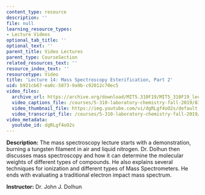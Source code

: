 ```yaml
---
content_type: resource
description: ''
file: null
learning_resource_types:
- Lecture Videos
optional_tab_title: ''
optional_text: ''
parent_title: Video Lectures
parent_type: CourseSection
related_resources_text: ''
resource_index_text: ''
resourcetype: Video
title: 'Lecture 14: Mass Spectroscopy Esterification, Part 2'
uid: b921cb67-ea0c-5873-9a9b-c92012c70ec5
video_files:
  archive_url: https://archive.org/download/MIT5.310F19/MIT5_310F19_lec14_300k.mp4
  video_captions_file: /courses/5-310-laboratory-chemistry-fall-2019/83d23317084e5b51878cac0d60aa06eb_dgRLgf4oO2s.vtt
  video_thumbnail_file: https://img.youtube.com/vi/dgRLgf4oO2s/default.jpg
  video_transcript_file: /courses/5-310-laboratory-chemistry-fall-2019/da0c89ad60038506d4a94671745d4e68_dgRLgf4oO2s.pdf
video_metadata:
  youtube_id: dgRLgf4oO2s
---
```


**Description:** The mass spectroscopy lecture starts with a demonstration, burning a tungsten filament in air and liquid nitrogen. Dr. Dolhun then discusses mass spectroscopy and how it can determine the molecular weights of different types of compounds. He also explains several techniques for ionization and different types of Mass Spectrometers. He ends with evaluating a traditional electron impact mass spectrum.

**Instructor:** Dr. John J. Dolhun